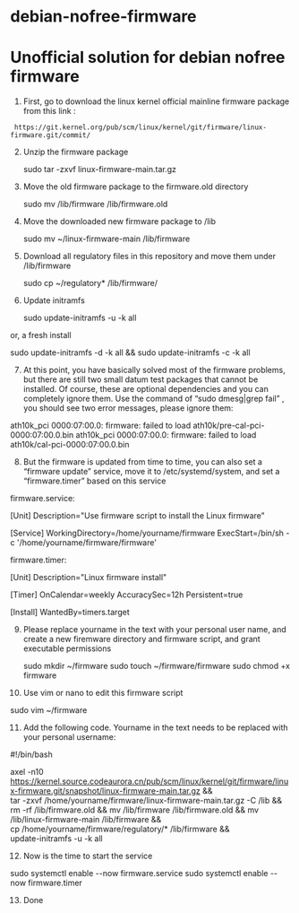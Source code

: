 # debian-nofree-firmware
Unofficial solution for debian nofree firmware
============================================================

1. First, go to download the linux kernel official mainline firmware package from this link :

```
 https://git.kernel.org/pub/scm/linux/kernel/git/firmware/linux-firmware.git/commit/ 
```  

2. Unzip the firmware package

   sudo tar -zxvf linux-firmware-main.tar.gz

3. Move the old firmware package to the firmware.old directory

   sudo mv /lib/firmware /lib/firmware.old

4. Move the downloaded new firmware package to /lib

   sudo mv ~/linux-firmware-main /lib/firmware

5. Download all regulatory files in this repository and move them under /lib/firmware

   sudo cp ~/regulatory* /lib/firmware/

6. Update initramfs

   sudo update-initramfs -u -k all

  or, a fresh install

   sudo update-initramfs -d -k all && sudo update-initramfs -c -k all

7. At this point, you have basically solved most of the firmware problems, but there are still two small datum test packages that cannot be installed. Of course, these are optional dependencies and you can completely ignore them. Use the command of “sudo dmesg|grep fail” , you should see two error messages, please ignore them:

  ath10k_pci 0000:07:00.0: firmware: failed to load ath10k/pre-cal-pci-0000:07:00.0.bin
  ath10k_pci 0000:07:00.0: firmware: failed to load ath10k/cal-pci-0000:07:00.0.bin

8. But the firmware is updated from time to time, you can also set a “firmware update” service, move it to /etc/systemd/system, and set a “firmware.timer” based on this service

firmware.service:

[Unit]
Description="Use firmware script to install the Linux firmware"

[Service]
WorkingDirectory=/home/yourname/firmware
ExecStart=/bin/sh -c '/home/yourname/firmware/firmware'

firmware.timer:

[Unit]
Description="Linux firmware install"

[Timer]
OnCalendar=weekly
AccuracySec=12h
Persistent=true

[Install]
WantedBy=timers.target

9. Please replace yourname in the text with your personal user name, and create a new firemware directory and firmware script, and grant executable permissions

   sudo mkdir ~/firmware
   sudo touch ~/firmware/firmware
   sudo chmod +x firmware

10. Use vim or nano to edit this firmware script

   sudo vim ~/firmware

11. Add the following code. Yourname in the text needs to be replaced with your personal username:

#!/bin/bash

axel -n10 https://kernel.source.codeaurora.cn/pub/scm/linux/kernel/git/firmware/linux-firmware.git/snapshot/linux-firmware-main.tar.gz
&& \
tar -zxvf /home/yourname/firmware/linux-firmware-main.tar.gz -C /lib && \
rm -rf /lib/firmware.old && mv /lib/firmware /lib/firmware.old && mv /lib/linux-firmware-main /lib/firmware && \
cp /home/yourname/firmware/regulatory/* /lib/firmware && \
update-initramfs -u -k all

12. Now is the time to start the service

  sudo systemctl enable --now firmware.service
  sudo systemctl enable --now firmware.timer

13. Done
